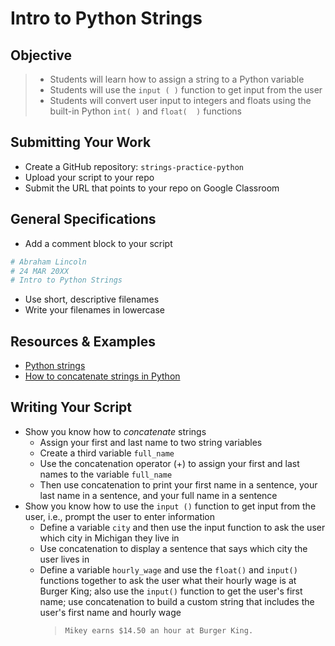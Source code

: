# Intro to Python Strings

## Objective

> - Students will learn how to assign a string to a Python variable
> - Students will use the `input ( )` function to get input from the user
> - Students will convert user input to integers and floats using the built-in Python `int( )` and `float(  )` functions

## Submitting Your Work
- Create a GitHub repository: `strings-practice-python`
- Upload your script to your repo
- Submit the URL that points to your repo on Google Classroom

## General Specifications

- Add a comment block to your script
```python
# Abraham Lincoln
# 24 MAR 20XX
# Intro to Python Strings
```
- Use short, descriptive filenames
- Write your filenames in lowercase

## Resources & Examples

- [Python strings](https://www.w3schools.com/python/python_strings.asp)
- [How to concatenate strings in Python](https://www.w3schools.com/python/python_strings_concatenate.asp)

## Writing Your Script

- Show you know how to *concatenate* strings
    - Assign your first and last name to two string variables
    - Create a third variable `full_name`
    - Use the concatenation operator (+) to assign your first and last names to the variable `full_name`
    - Then use concatenation to print your first name in a sentence, your last name in a sentence, and your full name in a sentence
- Show you know how to use the `input ()` function to get input from the user, i.e., prompt the user to enter information
    - Define a variable `city` and then use the input function to ask the user which city in Michigan they live in
    - Use concatenation to display a sentence that says which city the user lives in
    - Define a variable `hourly_wage` and use the `float()` and `input()` functions together to ask the user what their hourly wage is at Burger King; also use the `input()` function to get the user's first name; use concatenation to build a custom string that includes the user's first name and hourly wage
      > `Mikey earns $14.50 an hour at Burger King.`
